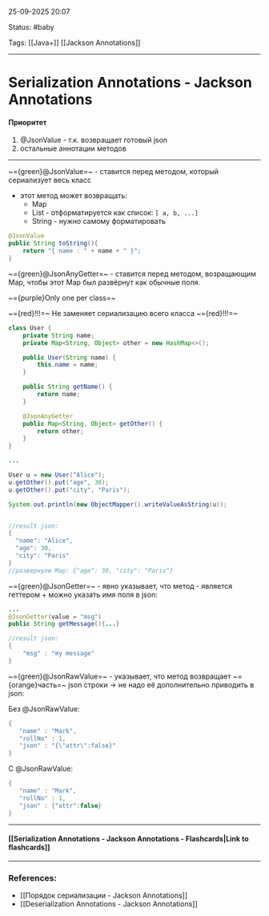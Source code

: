 
25-09-2025 20:07

Status: #baby

Tags: [[Java+]] [[Jackson Annotations]]

---
# Serialization Annotations - Jackson Annotations

#### Приоритет

1. @JsonValue - т.к. возвращает готовый json
2. остальные аннотации методов


---



~={green}@JsonValue=~ - ставится перед методом, который сериализует весь класс
- этот метод может возвращать:
	- Map 
	- List - отформатируется как список: `[ a, b, ...]`
	- String - нужно самому форматировать
 ```java
 @JsonValue 
 public String toString(){ 
	 return "{ name : " + name + " }"; 
 }
 ```



~={green}@JsonAnyGetter=~ - ставится перед методом, возращающим Map, чтобы этот Map был развёрнут как обычные поля.

~={purple}Only one per class=~

~={red}!!!=~ Не заменяет сериализацию всего класса ~={red}!!!=~

```java
class User {
    private String name;
    private Map<String, Object> other = new HashMap<>();

    public User(String name) {
        this.name = name;
    }

    public String getName() {
        return name;
    }

    @JsonAnyGetter
    public Map<String, Object> getOther() {
        return other;
    }
}

...

User u = new User("Alice");
u.getOther().put("age", 30);
u.getOther().put("city", "Paris");

System.out.println(new ObjectMapper().writeValueAsString(u));


//result json:
{
  "name": "Alice",
  "age": 30,
  "city": "Paris"
}
//развернули Map: {"age": 30, "city": "Paris"}
```
	
	
	
~={green}@JsonGetter=~ - явно указывает, что метод - является геттером
	+ можно указать имя поля в json:
```java
...
@JsonGetter(value = "msg")
public String getMessage(){...}

//result json:
{
	"msg" : "my message"
}
```


~={green}@JsonRawValue=~ - указывает, что метод возвращает ~={orange}часть=~ json строки -> не надо её дополнительно приводить в json:

Без @JsonRawValue:
```java
{ 
   "name" : "Mark", 
   "rollNo" : 1, 
   "json" : "{\"attr\":false}" 
}
```

С @JsonRawValue:
```java
{ 
   "name" : "Mark", 
   "rollNo" : 1, 
   "json" : {"attr":false} 
}
```

----
#### [[Serialization Annotations - Jackson Annotations - Flashcards|Link to flashcards]]



---
### References:

- [[Порядок сериализации - Jackson Annotations]]
- [[Deserialization Annotations - Jackson Annotations]]